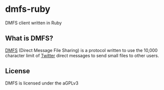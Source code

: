 # dmfs-ruby
DMFS client written in Ruby

## What is DMFS?

[DMFS](https://github.com/Nightbug/dmfs) (Direct Message File Sharing) is a protocol written to use the 10,000 character limit of [Twitter](https://twitter.com) 
direct messages to send small files to other users.

## License

DMFS is licensed under the aGPLv3
